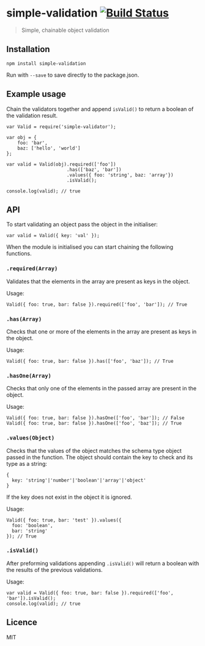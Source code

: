 # simple-validation [![Build Status](https://travis-ci.org/matiasdoyle/simple-validation.png?branch=master)](https://travis-ci.org/matiasdoyle/simple-validation)

> Simple, chainable object validation

## Installation

	npm install simple-validation

Run with `--save` to save directly to the package.json.

## Example usage

Chain the validators together and append `isValid()` to return a boolean of the validation result.

	var Valid = require('simple-validator');

	var obj = {
		foo: 'bar',
		baz: ['hello', 'world']
	};

	var valid = Valid(obj).required(['foo'])
						  .has(['baz', 'bar'])
						  .values({ foo: 'string', baz: 'array'})
						  .isValid();

	console.log(valid); // true


## API

To start validating an object pass the object in the initialiser:

	var valid = Valid({ key: 'val' });

When the module is initialised you can start chaining the following functions.

### `.required(Array)`

Validates that the elements in the array are present as keys in the object.

Usage:

	Valid({ foo: true, bar: false }).required(['foo', 'bar']); // True

### `.has(Array)`

Checks that one or more of the elements in the array are present as keys in the object.

Usage:

	Valid({ foo: true, bar: false }).has(['foo', 'baz']); // True

### `.hasOne(Array)`

Checks that only one of the elements in the passed array are present in the object.

Usage:

	Valid({ foo: true, bar: false }).hasOne(['foo', 'bar']); // False
	Valid({ foo: true, bar: false }).hasOne(['foo', 'baz']); // True

### `.values(Object)`

Checks that the values of the object matches the schema type object passed in the function. The object should contain the key to check and its type as a string:

	{
	  key: 'string'|'number'|'boolean'|'array'|'object'
	}

If the key does not exist in the object it is ignored.

Usage:

	Valid({ foo: true, bar: 'test' }).values({
	  foo: 'boolean',
	  bar: 'string'
	}); // True

### `.isValid()`

After preforming validations appending `.isValid()` will return a boolean with the results of the previous validations.

Usage:

	var valid = Valid({ foo: true, bar: false }).required(['foo', 'bar']).isValid();
	console.log(valid); // true

## Licence

MIT
